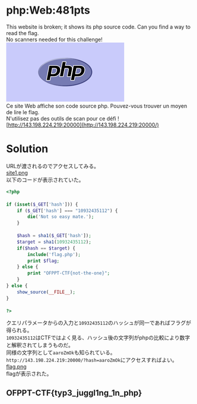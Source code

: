 # php:Web:481pts
This website is broken; it shows its php source code. Can you find a way to read the flag.  
No scanners needed for this challenge!  
![php.png](images/php.png)  
Ce site Web affiche son code source php. Pouvez-vous trouver un moyen de lire le flag.  
N'utilisez pas des outils de scan pour ce défi !  
[http://143.198.224.219:20000](http://143.198.224.219:20000/)  

# Solution
URLが渡されるのでアクセスしてみる。  
[site1.png](site/site1.png)  
以下のコードが表示されていた。  
```php
<?php

if (isset($_GET['hash'])) {
    if ($_GET['hash'] === "10932435112") {
        die('Not so easy mate.');
    }

    $hash = sha1($_GET['hash']);
    $target = sha1(10932435112);
    if($hash == $target) {
        include('flag.php');
        print $flag;
    } else {
        print "OFPPT-CTF{not-the-one}";
    }
} else {
    show_source(__FILE__);
}

?>
```
クエリパラメータからの入力と`10932435112`のハッシュが同一であればフラグが得られる。  
`10932435112`はCTFではよく見る、ハッシュ後の文字列がphpの比較により数字と解釈されてしまうものだ。  
同様の文字列として`aaroZmOk`も知られている。  
`http://143.198.224.219:20000/?hash=aaroZmOk`にアクセスすればよい。  
[flag.png](site/flag.png)  
flagが表示された。  

## OFPPT-CTF{typ3_juggl1ng_1n_php}